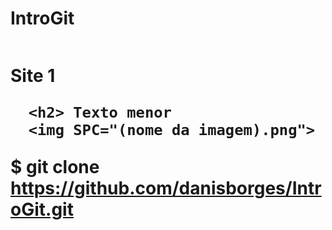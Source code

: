 # IntroGit
<html>
  
  <head>
    <img SPC="(nome da imagem).png">
    <h1> Site 1  
  
  <head>
  <body>
    
      <h2> Texto menor
      <img SPC="(nome da imagem).png">  
  
  <body>
<html>

$ git clone https://github.com/danisborges/IntroGit.git
